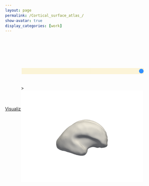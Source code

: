 ```yaml
---
layout: page
permalink: /Cortical_surface_atlas_/
show-avatar: true
display_categories: [work]
---
```

<html>
<style> 
.rangeslider {
  width: 400px;
  margin: 0 auto;
}
.myslider {
  -webkit-appearance: none;
  background: #FCF3CF;
  width: 100%;
  height: 20px;
  opacity: 0.8;
  margin-top: 100px;
}
 .slider::-webkit-slider-thumb {
  -webkit-appearance: none;
  appearance: none;
  width: 23px;
  height: 24px;
  border: 0;
  cursor: pointer;
}
.slider::-moz-range-thumb {
  width: 23px;
  height: 25px;
  border: 0;
  cursor: pointer;
} 
.myslider:hover {
  opacity: 1;
}
.image {
  position: relative;
  width: 400px;
  margin: 0 auto;
}
.image>img {
  position: absolute;
  display: none;
}
.image>img.visible,
.image>img:first-child {
  display: block;
}
.sliderOutput>div {
  margin: 5px;
  width: 120px;
  display: inline-block;
  vertical-align: top;
  text-align: center;
}
.sliderOutput h6,
.sliderOutput p {
  margin: 5px;
}
</style> 
<body>
<div class="rangeslider">
    <input type="range" min="1" max="3" value="3" class="myslider" id="sliderRange">
</div>

<br>
<br>
<div class="image mt-3 mb-3" id="sliderImages">>
    <img src="/assets/atlas/inner_cortical_surface/GeodesicRegression__GeodesicFlow__img__component_0__tp_0__age_20.00_smooth_300_.png">
    <img src="/assets/atlas/inner_cortical_surface/GeodesicRegression__GeodesicFlow__img__component_0__tp_0__age_20.10_smooth_300_.png">
    <img src="/assets/atlas/inner_cortical_surface/GeodesicRegression__GeodesicFlow__img__component_0__tp_0__age_25.20_smooth_300_.png">
</div>
</body>
</html>

<script> 
//  var fs = require('fs');
//var files = fs.readdirSync('/assets/atlas/inner_cortical_surface/');
 // document.getElementById("demo").innerHTML = files; 
 // document.write(files);

//var list = function(files) {
  //for (var prop in files) {
    //document.write(prop);
    //document.getElementById('aaron-family').innerHTML += '<li>' + prop + '</li>';
  //}};
window.addEventListener('load', function() {

  var rangeslider = document.getElementById("sliderRange");
  var images = document.getElementById("sliderImages");

  rangeslider.addEventListener('input', function() {
    for (var i = 0; i < images.children.length; i++) {
      images.children[i].style.display = 'none';
    }
    i = Number(this.value) - 1;
    images.children[i].style.display = 'block';
  });

});
      
</script> 
<br>
<br>
<br>

<a href="https://kitware.github.io/itk-vtk-viewer/app/?fileToLoad=https://github.com/fleurgaudfernau/fleurgaudfernau.github.io/tree/master/assets/img/sub-sub-035_hole__filled.vtk"> 
Visualize me in 3D online:</a>



